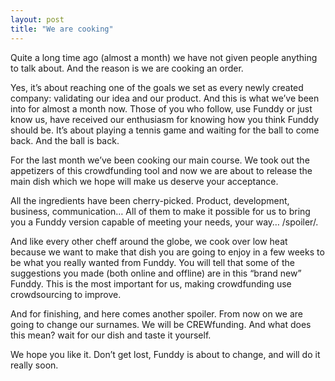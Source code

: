 ```yaml
---
layout: post
title: "We are cooking"
---
```


Quite a long time ago (almost a month) we have not given people anything to talk about. And the reason is we are cooking an order.

Yes, it’s about reaching one of the goals we set as every newly created company: validating our idea and our product. And this is what we’ve been into for almost a month now. Those of you who follow, use Funddy or just know us, have received our enthusiasm for knowing how you think Funddy should be. It’s about playing a tennis game and waiting for the ball to come back. And the ball is back.

For the last month we’ve been cooking our main course. We took out the appetizers of this crowdfunding tool and now we are about to release the main dish which we hope will make us deserve your acceptance.

All the ingredients have been cherry-picked. Product, development, business, communication… All of them to make it possible for us to bring you a Funddy version capable of meeting your needs, your way… /spoiler/.

And like every other cheff around the globe, we cook over low heat because we want to make that dish you are going to enjoy in a few weeks to be what you really wanted from Funddy. You will tell that some of the suggestions you made (both online and offline) are in this “brand new” Funddy. This is the most important for us, making crowdfunding use crowdsourcing to improve.

And for finishing, and here comes another spoiler. From now on we are going to change our surnames. We will be CREWfunding. And what does this mean? wait for our dish and taste it yourself.

We hope you like it. Don’t get lost, Funddy is about to change, and will do it really soon.